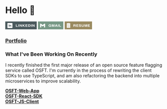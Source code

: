 # Hello 👋

<a href="https://www.linkedin.com/in/henry-jacobs/"><img src="./svgs/Teal/HJ_GitHub_Icons-12.svg" height=25></a>
<a href="mailto:henryjacobscode@gmail.com"><img src="./svgs/Green/HJ_GitHub_Icons-08.svg" height=25></a>
<a href="https://hjacobs-rest-api-production.up.railway.app/henryjacobs/resume"><img src="./svgs/Yellow/HJ_GitHub_Icons-21.svg" height=25></a>

### <b><a href="https://henryjacobs.us">Portfolio</a></b>

### What I've Been Working On Recently

I recently finished the first major release of an open source feature flagging service called OSFT. I'm currently in the process of rewriting the client SDKs to use TypeScript, and am also refactoring the backend into multiple microservices to improve scalability.  

<b>[OSFT-Web-App](https://github.com/DONTSTOPLOVINGMEBABY/OSFT-Web-Application)</b>
<br/>
<b>[OSFT-React-SDK](https://github.com/DONTSTOPLOVINGMEBABY/OSFT-React-SDK)</b>
<br/>
<b>[OSFT-JS-Client](https://github.com/DONTSTOPLOVINGMEBABY/OSFT-Client-API)</b>
<br/>
<br/>